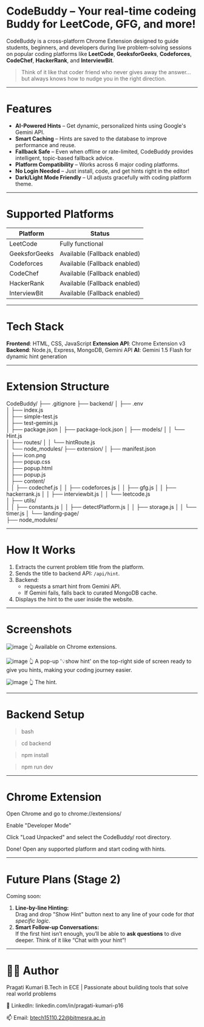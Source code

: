 # CodeBuddy – Your real-time codeing Buddy for LeetCode, GFG, and more!

CodeBuddy is a cross-platform Chrome Extension designed to guide students, beginners, and developers during live problem-solving sessions on popular coding platforms like **LeetCode**, **GeeksforGeeks**, **Codeforces**, **CodeChef**, **HackerRank**, and **InterviewBit**.

> Think of it like that coder friend who never gives away the answer... but always knows how to nudge you in the right direction.

---

# Features

- **AI-Powered Hints** – Get dynamic, personalized hints using Google's Gemini API.
- **Smart Caching** – Hints are saved to the database to improve performance and reuse.
- **Fallback Safe** – Even when offline or rate-limited, CodeBuddy provides intelligent, topic-based fallback advice.
- **Platform Compatibility** – Works across 6 major coding platforms.
- **No Login Needed** – Just install, code, and get hints right in the editor!
- **Dark/Light Mode Friendly** – UI adjusts gracefully with coding platform theme.

---

# Supported Platforms

| Platform       | Status   |
|----------------|----------|
|   LeetCode     | Fully functional |
|  GeeksforGeeks | Available (Fallback enabled) |
|   Codeforces   | Available (Fallback enabled) |
|   CodeChef     | Available (Fallback enabled) |
|   HackerRank   | Available (Fallback enabled) |
|   InterviewBit | Available (Fallback enabled) |

---

# Tech Stack
**Frontend**: HTML, CSS, JavaScript
**Extension API**: Chrome Extension v3
**Backend**: Node.js, Express, MongoDB, Gemini API
**AI**: Gemini 1.5 Flash for dynamic hint generation

---

# Extension Structure
CodeBuddy/
├── .gitignore
├── backend/
│   ├── .env                          
│   ├── index.js                  
│   ├── simple-test.js              
│   ├── test-gemini.js               
│   ├── package.json
│   ├── package-lock.json
│   ├── models/
│   │   └── Hint.js                 
│   ├── routes/
│   │   └── hintRoute.js         
│   └── node_modules/
├── extension/
│   ├── manifest.json                 
│   ├── icon.png                     
│   ├── popup.css                    
│   ├── popup.html                    
│   ├── popup.js                      
│   ├── content/                     
│   │   ├── codechef.js
│   │   ├── codeforces.js
│   │   ├── gfg.js
│   │   ├── hackerrank.js
│   │   ├── interviewbit.js
│   │   └── leetcode.js              
│   ├── utils/                       
│   │   ├── constants.js
│   │   ├── detectPlatform.js
│   │   ├── storage.js
│   │   └── timer.js
│   └── landing-page/                
├── node_modules/

---

# How It Works
1. Extracts the current problem title from the platform.
2. Sends the title to backend API: `/api/hint`.
3. Backend:
   - requests a smart hint from Gemini API.
   - If Gemini fails, falls back to curated MongoDB cache.
4. Displays the hint to the user inside the website.

---

# Screenshots 
![image](https://github.com/user-attachments/assets/6dec4e4f-ebe3-4649-9fba-40acdafef3d2)
👆 Available on Chrome extensions.

![image](https://github.com/user-attachments/assets/52d4fc41-14bd-4bf2-b46d-696d6f890d7c)
👆 A pop-up '💡show hint' on the top-right side of screen ready to give you hints, making your coding journey easier.

![image](https://github.com/user-attachments/assets/e4f02c91-57b9-4333-955b-f8368794d8d6)
👆 The hint.

---

# Backend Setup
> bash

> cd backend

> npm install

> npm run dev

---

# Chrome Extension
Open Chrome and go to chrome://extensions/

Enable "Developer Mode"

Click "Load Unpacked" and select the CodeBuddy/ root directory.

Done! Open any supported platform and start coding with hints.

---

# Future Plans (Stage 2)

Coming soon:

1. **Line-by-line Hinting:**  
   Drag and drop "Show Hint" button next to any line of your code for *that specific logic*.
2. **Smart Follow-up Conversations:**  
   If the first hint isn’t enough, you’ll be able to **ask questions** to dive deeper. Think of it like “Chat with your hint”! 

---

# 🧑‍💻 Author
Pragati Kumari
B.Tech in ECE | Passionate about building tools that solve real world problems

🔗 LinkedIn: linkedin.com/in/pragati-kumari-p16

📫 Email: btech15110.22@bitmesra.ac.in



